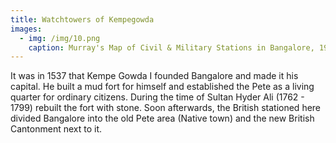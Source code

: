 ```yaml
---
title: Watchtowers of Kempegowda
images:
  - img: /img/10.png
    caption: Murray's Map of Civil & Military Stations in Bangalore, 1924
---
```

It was in 1537 that Kempe Gowda I founded Bangalore and made it his capital. He built a mud fort for himself and established the Pete as a living quarter for ordinary citizens. During the time of Sultan Hyder Ali (1762 - 1799) rebuilt the fort with stone. Soon afterwards, the British stationed here divided Bangalore into the old Pete area (Native town) and the new British Cantonment next to it.